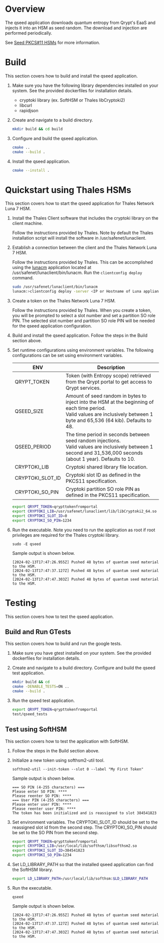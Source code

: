 # Overview
The qseed application downloads quantum entropy from Qrypt's EaaS and injects it into an HSM as seed random. The download and injection are performed periodically.

See [Seed PKCS#11 HSMs](https://docs.qrypt.com/eaas/pkcs11/) for more information.
  
# Build
This section covers how to build and install the qseed application. 

1.  Make sure you have the following library dependencies installed on your system. See the provided dockerfiles for installation details.
    - cryptoki library (ex. SoftHSM or Thales libCryptoki2)
    - libcurl
    - rapidjson

2.  Create and navigate to a build directory.
    ```bash
    mkdir build && cd build
    ```

3.  Configure and build the qseed application.
    ```bash
    cmake .. 
    cmake --build .
    ```

4.  Install the qseed application.
    ```bash
    cmake --install .
    ```

# Quickstart using Thales HSMs 
This section covers how to start the qseed application for Thales Network Luna 7 HSM.

1.  Install the Thales Client software that includes the cryptoki library on the client machine. 

    Follow the instructions provided by Thales. Note by default the Thales installation script will install the software in /usr/safenet/lunaclient.

2.  Establish a connection between the client and the Thales Network Luna 7 HSM. 

    Follow the instructions provided by Thales. This can be accomplished using the [lunacm](https://thalesdocs.com/gphsm/luna/7/docs/network/Content/lunacm/commands/commands.htm) application located at /usr/safenet/lunaclient/bin/lunacm. Run the `clientconfig deploy` command.

    ```bash
    sudo /usr/safenet/lunaclient/bin/lunacm
    lunacm:>clientconfig deploy -server <IP or Hostname of Luna appliance> –user <appliance username> -password <appliance password> -client <client name to create>  -partition <partition name>
    ```

3.  Create a token on the Thales Network Luna 7 HSM.

    Follow the instructions provided by Thales. When you create a token, you will be prompted to select a slot number and set a partition SO role PIN. The selected slot number and partition SO role PIN will be needed for the qseed application configuration.
    
4.  Build and install the qseed application. Follow the steps in the Build section above.

5.  Set runtime configurations using environment variables. The following configurations can be set using environment variables.

    | ENV | Description |
    | --- | ------------|
    | QRYPT_TOKEN | Token (with Entropy scope) retrieved from the Qrypt portal to get access to Qrypt services. |
    | QSEED_SIZE | Amount of seed random in bytes to inject into the HSM at the beginning of each time period. <br>Valid values are inclusively between 1 byte and 65,536 (64 kib). Defaults to 48. |
    | QSEED_PERIOD | The time period in seconds between seed random injections. <br>Valid values are inclusively between 1 second and 31,536,000 seconds (about 1 year). Defaults to 10. |
    | CRYPTOKI_LIB | Cryptoki shared library file location. |
    | CRYPTOKI_SLOT_ID | Cryptoki slot ID as defined in the PKCS11 specification. |
    | CRYPTOKI_SO_PIN | Cryptoki partition SO role PIN as defined in the PKCS11 specification. |

    ```bash
    export QRYPT_TOKEN=qrypttokenfromportal
    export CRYPTOKI_LIB=/usr/safenet/lunaclient/lib/libCryptoki2_64.so
    export CRYPTOKI_SLOT_ID=0
    export CRYPTOKI_SO_PIN=1234
    ```

6.  Run the executable. Note you need to run the application as root if root privileges are required for the Thales cryptoki library.
    ```
    sudo -E qseed
    ```
    Sample output is shown below.
    ```
    [2024-02-13T17:47:26.955Z] Pushed 48 bytes of quantum seed material to the HSM.
    [2024-02-13T17:47:37.127Z] Pushed 48 bytes of quantum seed material to the HSM.
    [2024-02-13T17:47:47.303Z] Pushed 48 bytes of quantum seed material to the HSM.
    ```

# Testing
This section covers how to test the qseed application.

## Build and Run GTests
This section covers how to build and run the google tests.

1.  Make sure you have gtest installed on your system. See the provided dockerfiles for installation details.

2.  Create and navigate to a build directory. Configure and build the qseed test application.
    ```bash
    mkdir build && cd 
    cmake -DENABLE_TESTS=ON .. 
    cmake --build .
    ```

3.  Run the qseed test application.
    ```bash
    export QRYPT_TOKEN=qrypttokenfromportal
    test/qseed_tests
    ```

## Test using SoftHSM
This section covers how to test the application with SoftHSM.

1.  Follow the steps in the Build section above.

2.  Initialize a new token using softhsm2-util tool.
    ```
    softhsm2-util --init-token --slot 0 --label "My First Token"
    ```
    Sample output is shown below.
    ```
    === SO PIN (4-255 characters) ===
    Please enter SO PIN: ****
    Please reenter SO PIN: ****
    === User PIN (4-255 characters) ===
    Please enter user PIN: ****
    Please reenter user PIN: ****
    The token has been initialized and is reassigned to slot 384541823
    ```

3.  Set environment variables. The CRYPTOKI_SLOT_ID should be set to the reassigned slot id from the second step. The CRYPTOKI_SO_PIN should be set to the SO PIN from the second step.
    ```bash
    export QRYPT_TOKEN=qrypttokenfromportal
    export CRYPTOKI_LIB=/usr/local/lib/softhsm/libsofthsm2.so
    export CRYPTOKI_SLOT_ID=384541823
    export CRYPTOKI_SO_PIN=1234
    ```

4.  Set LD_LIBRARY_PATH so that the installed qseed application can find the SoftHSM library.
    ```bash
    export LD_LIBRARY_PATH=/usr/local/lib/softhsm:$LD_LIBRARY_PATH
    ```

5.  Run the executable.
    ```
    qseed
    ```
    Sample output is shown below.
    ```
    [2024-02-13T17:47:26.955Z] Pushed 48 bytes of quantum seed material to the HSM.
    [2024-02-13T17:47:37.127Z] Pushed 48 bytes of quantum seed material to the HSM.
    [2024-02-13T17:47:47.303Z] Pushed 48 bytes of quantum seed material to the HSM.
    ```

